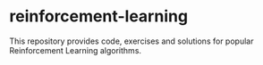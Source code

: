 # reinforcement-learning
This repository provides code, exercises and solutions for popular Reinforcement Learning algorithms. 
